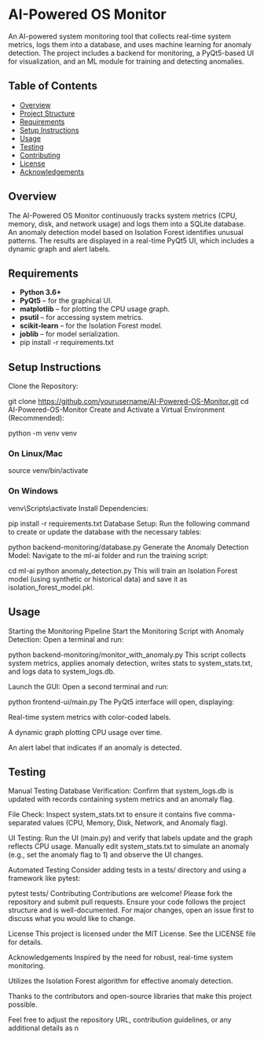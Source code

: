 # AI-Powered OS Monitor

An AI-powered system monitoring tool that collects real-time system metrics, logs them into a database, and uses machine learning for anomaly detection. The project includes a backend for monitoring, a PyQt5-based UI for visualization, and an ML module for training and detecting anomalies.

## Table of Contents

- [Overview](#overview)
- [Project Structure](#project-structure)
- [Requirements](#requirements)
- [Setup Instructions](#setup-instructions)
- [Usage](#usage)
- [Testing](#testing)
- [Contributing](#contributing)
- [License](#license)
- [Acknowledgements](#acknowledgements)

## Overview

The AI-Powered OS Monitor continuously tracks system metrics (CPU, memory, disk, and network usage) and logs them into a SQLite database. An anomaly detection model based on Isolation Forest identifies unusual patterns. The results are displayed in a real-time PyQt5 UI, which includes a dynamic graph and alert labels.


## Requirements

- **Python 3.6+**
- **PyQt5** – for the graphical UI.
- **matplotlib** – for plotting the CPU usage graph.
- **psutil** – for accessing system metrics.
- **scikit-learn** – for the Isolation Forest model.
- **joblib** – for model serialization.
- pip install -r requirements.txt


## Setup Instructions
Clone the Repository:


git clone https://github.com/yourusername/AI-Powered-OS-Monitor.git
cd AI-Powered-OS-Monitor
Create and Activate a Virtual Environment (Recommended):

python -m venv venv
### On Linux/Mac
source venv/bin/activate
### On Windows
venv\Scripts\activate
Install Dependencies:


pip install -r requirements.txt
Database Setup: Run the following command to create or update the database with the necessary tables:


python backend-monitoring/database.py
Generate the Anomaly Detection Model: Navigate to the ml-ai folder and run the training script:


cd ml-ai
python anomaly_detection.py
This will train an Isolation Forest model (using synthetic or historical data) and save it as isolation_forest_model.pkl.

## Usage
Starting the Monitoring Pipeline
Start the Monitoring Script with Anomaly Detection: Open a terminal and run:

python backend-monitoring/monitor_with_anomaly.py
This script collects system metrics, applies anomaly detection, writes stats to system_stats.txt, and logs data to system_logs.db.

Launch the GUI: Open a second terminal and run:


python frontend-ui/main.py
The PyQt5 interface will open, displaying:

Real-time system metrics with color-coded labels.

A dynamic graph plotting CPU usage over time.

An alert label that indicates if an anomaly is detected.

## Testing
Manual Testing
Database Verification:
Confirm that system_logs.db is updated with records containing system metrics and an anomaly flag.

File Check:
Inspect system_stats.txt to ensure it contains five comma-separated values (CPU, Memory, Disk, Network, and Anomaly flag).

UI Testing:
Run the UI (main.py) and verify that labels update and the graph reflects CPU usage. Manually edit system_stats.txt to simulate an anomaly (e.g., set the anomaly flag to 1) and observe the UI changes.

Automated Testing
Consider adding tests in a tests/ directory and using a framework like pytest:

pytest tests/
Contributing
Contributions are welcome! Please fork the repository and submit pull requests. Ensure your code follows the project structure and is well-documented. For major changes, open an issue first to discuss what you would like to change.

License
This project is licensed under the MIT License. See the LICENSE file for details.

Acknowledgements
Inspired by the need for robust, real-time system monitoring.

Utilizes the Isolation Forest algorithm for effective anomaly detection.

Thanks to the contributors and open-source libraries that make this project possible.


Feel free to adjust the repository URL, contribution guidelines, or any additional details as n
